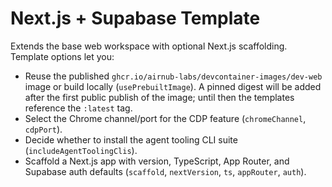 # Next.js + Supabase Template

Extends the base web workspace with optional Next.js scaffolding. Template options let you:

- Reuse the published `ghcr.io/airnub-labs/devcontainer-images/dev-web` image or build locally (`usePrebuiltImage`). A pinned digest will be added after the first
  public publish of the image; until then the templates reference the `:latest` tag.
- Select the Chrome channel/port for the CDP feature (`chromeChannel`, `cdpPort`).
- Decide whether to install the agent tooling CLI suite (`includeAgentToolingClis`).
- Scaffold a Next.js app with version, TypeScript, App Router, and Supabase auth defaults (`scaffold`, `nextVersion`, `ts`, `appRouter`, `auth`).

